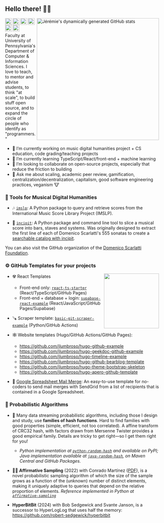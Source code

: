 <!--
**jlumbroso/jlumbroso** is a ✨ _special_ ✨ repository because its `README.md` (this file) appears on your GitHub profile.

Here are some ideas to get you started:

- 🔭 I’m currently working on ...
- 🌱 I’m currently learning ...
- 👯 I’m looking to collaborate on ...
- 🤔 I’m looking for help with ...
- 💬 Ask me about ...
- 📫 How to reach me: ...
- 😄 Pronouns: ...
- ⚡ Fun fact: ...
-->

## Hello there! 👋🏻

<link rel="stylesheet" href="https://use.fontawesome.com/releases/v5.6.1/css/all.css" integrity="sha384-gfdkjb5BdAXd+lj+gudLWI+BXq4IuLW5IT+brZEZsLFm++aCMlF1V92rMkPaX4PP" crossorigin="anonymous">

[<img align="right" width="400" alt="Jérémie's dynamically generated GitHub stats" src="https://github-readme-stats.vercel.app/api?username=jlumbroso&show_icons=true&title_color=598432&icon_color=94AE16&bg_color=ffffff&border_color=598432&text_color=173552"/>](https://github.com/jlumbroso/)

<!--Mastodon verification-->
<link rel="me" href="https://hci.social/@lumbroso">
<a href="https://hci.social/@lumbroso">
  <img align="left" alt="Jérémie's Mastodon" width="22px" src="https://cdn.jsdelivr.net/npm/simple-icons@v3/icons/mastodon.svg" />
</a>
<a href="https://twitter.com/JeremieLumbroso">
  <img align="left" alt="Jérémie's Twitter" width="22px" src="https://cdn.jsdelivr.net/npm/simple-icons@v3/icons/twitter.svg" />
</a>
<a href="https://github.com/jlumbroso">
  <img align="left" alt="Jérémie's Github" width="22px" src="https://cdn.jsdelivr.net/npm/simple-icons@v3/icons/github.svg" />
</a>
<a href="https://orcid.org/0000-0002-5563-687X">
  <img align="left" alt="Jérémie's ORCID" width="22px" src="https://cdn.jsdelivr.net/npm/simple-icons@v3/icons/orcid.svg" />
</a>
<a href="https://scholar.google.com/citations?user=WeHh1d0AAAAJ&hl=en&oi=ao">
  <img align="left" alt="Jérémie's GoogleScholar" width="22px" src="https://cdn.jsdelivr.net/npm/simple-icons@v3/icons/googlescholar.svg" />
</a>
<a href="https://www.linkedin.com/in/j%C3%A9r%C3%A9mie-lumbroso/">
  <img align="left" alt="Jérémie's LinkedIn" width="22px" src="https://cdn.jsdelivr.net/npm/simple-icons@v3/icons/linkedin.svg" />
</a>
<br/><br/>

Faculty at University of Pennsylvania's Department of Computer & Information Sciences. I love to teach, to mentor and advise students, to think "at scale", to build stuff open source, and to expand the circle of people who identify as "programmers."

- 🔭 I’m currently working on music digital humanities project + CS education, code grading/teaching projects
- 🌱 I’m currently learning TypeScript/React/front-end + machine learning
- 👯 I’m looking to collaborate on open-source projects, especially that reduce the friction to building
- 💬 Ask me about scaling, academic peer review, gamification, centralization/decentralization, capitalism, good software engineering practices, veganism 🐮


### 🎹 Tools for Musical Digital Humanities

- 🎶 [`imslp`](https://github.com/jlumbroso/imslp): A Python package to query and retrieve scores from the International Music Score Library Project (IMSLP).

- 🎼 [`incipit`](https://github.com/jlumbroso/incipit): A Python package and command line tool to slice a musical score into bars, staves and systems. Was originally designed to extract the first line of each of Domenico Scarlatti's 555 sonatas to create a [searchable catalog with incipit](https://scarlatti.github.io/searchable-sonatas/).

You can also visit the GitHub organization of the [Domenico Scarlatti Foundation](https://github.com/scarlatti).

### ⚙️ GitHub Templates for your projects

<!--Languages-->
<img align="right" height="180em" src="https://github-readme-stats.vercel.app/api/top-langs/?username=jlumbroso&layout=compact&langs_count=10&title_color=598432&icon_color=94AE16&bg_color=ffffff&border_color=598432&text_color=173552" />

- ☢️ React Templates

  - Front-end only: [`react-ts-starter`](https://github.com/jlumbroso/react-ts-starter) (React/TypeScript/GitHub Pages)
  - Front-end + database + login: [`supabase-react-example`](https://github.com/jlumbroso/supabase-react-example) (React/JavaScript/GitHub Pages/Supabase)

- 🪚 Scraper template: [`basic-git-scraper-example`](https://github.com/jlumbroso/basic-git-scraper-template) (Python/GitHub Actions)

- 🕸️ Website templates (Hugo/GitHub Actions/GitHub Pages):

  - https://github.com/jlumbroso/hugo-github-example
  - https://github.com/jlumbroso/hugo-geekdoc-github-example
  - https://github.com/jlumbroso/hugo-timeline-example
  - https://github.com/jlumbroso/hugo-github-bearblog-template
  - https://github.com/jlumbroso/hugo-theme-bootstrap-skeleton
  - https://github.com/jlumbroso/hugo-apero-github-template

- 📧 [Google Spreadsheet Mail Merge](https://github.com/jlumbroso/google-spreadsheet-mail-merge): An easy-to-use template for no-coders to send mail merges with SendGrid from a list of recipients that is contained in a Google Spreadsheet.

### 🎲 Probabilistic Algorithms

- 🌊 Many data streaming probabilistic algorithms, including those I design and study, use **families of hash functions**. Hard to find families with good properties (simple, efficient, not too correlated). A affine transform of CRC32 hash, with factors drawn from Mersenne Twister provides a good empirical family. Details are tricky to get right—so I get them right for you!

  - _Python implementation at [`python-random-hash`](https://github.com/jlumbroso/python-random-hash) and available on PyPI; Java implementation available at [`java-random-hash`](https://github.com/jlumbroso/java-random-hash), on Maven Central and GitHub Packages._

- 🙆🏼 **Affirmative Sampling** (2022) with Conrado Martínez ([PDF](https://collaborate.princeton.edu/en/publications/affirmative-sampling-theory-and-applications)), is a novel probabilistic sampling algorithm of which the size of the sample grows as a function of the (unknown) number of distinct elements, making it uniquely adaptive to queries that depend on the relative proportion of elements. _Reference implemented in Python at [`affirmative-sampling`](https://github.com/jlumbroso/affirmative-sampling)_
- **HyperBitBit** (2024) with Bob Sedgewick and Svante Janson, is a successor to HyperLogLog that uses half the memory: https://github.com/robert-sedgewick/hyperbitbit
